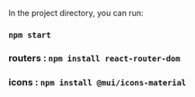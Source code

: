 
In the project directory, you can run:

### `npm start`
### routers : ` npm install react-router-dom `
### icons : ` npm install @mui/icons-material `

